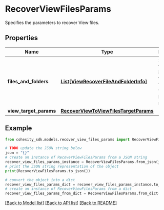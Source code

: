 # RecoverViewFilesParams

Specifies the parameters to recover View files.

## Properties

Name | Type | Description | Notes
------------ | ------------- | ------------- | -------------
**files_and_folders** | [**List[ViewRecoverFileAndFolderInfo]**](ViewRecoverFileAndFolderInfo.md) | Specifies the list of info about the view files and folders to be recovered. | 
**view_target_params** | [**RecoverViewToViewFilesTargetParams**](RecoverViewToViewFilesTargetParams.md) |  | [optional] 

## Example

```python
from cohesity_sdk.models.recover_view_files_params import RecoverViewFilesParams

# TODO update the JSON string below
json = "{}"
# create an instance of RecoverViewFilesParams from a JSON string
recover_view_files_params_instance = RecoverViewFilesParams.from_json(json)
# print the JSON string representation of the object
print(RecoverViewFilesParams.to_json())

# convert the object into a dict
recover_view_files_params_dict = recover_view_files_params_instance.to_dict()
# create an instance of RecoverViewFilesParams from a dict
recover_view_files_params_from_dict = RecoverViewFilesParams.from_dict(recover_view_files_params_dict)
```
[[Back to Model list]](../README.md#documentation-for-models) [[Back to API list]](../README.md#documentation-for-api-endpoints) [[Back to README]](../README.md)


